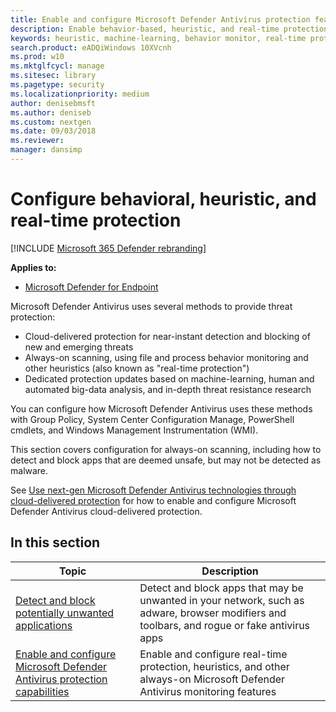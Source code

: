 ```yaml
---
title: Enable and configure Microsoft Defender Antivirus protection features
description: Enable behavior-based, heuristic, and real-time protection in Microsoft Defender AV.
keywords: heuristic, machine-learning, behavior monitor, real-time protection, always-on, Microsoft Defender Antivirus, antimalware, security, defender
search.product: eADQiWindows 10XVcnh
ms.prod: w10
ms.mktglfcycl: manage
ms.sitesec: library
ms.pagetype: security
ms.localizationpriority: medium
author: denisebmsft
ms.author: deniseb
ms.custom: nextgen
ms.date: 09/03/2018
ms.reviewer: 
manager: dansimp
---
```


# Configure behavioral, heuristic, and real-time protection

[!INCLUDE [Microsoft 365 Defender rebranding](../../includes/microsoft-defender.md)]


**Applies to:**

- [Microsoft Defender for Endpoint](https://go.microsoft.com/fwlink/p/?linkid=2146631)

Microsoft Defender Antivirus uses several methods to provide threat protection:

- Cloud-delivered protection for near-instant detection and blocking of new and emerging threats
- Always-on scanning, using file and process behavior monitoring and other heuristics (also known as "real-time protection")
- Dedicated protection updates based on machine-learning, human and automated big-data analysis, and in-depth threat resistance research

You can configure how Microsoft Defender Antivirus uses these methods with Group Policy, System Center Configuration Manage, PowerShell cmdlets, and Windows Management Instrumentation (WMI).

This section covers configuration for always-on scanning, including how to detect and block apps that are deemed unsafe, but may not be detected as malware.

See [Use next-gen Microsoft Defender Antivirus technologies through cloud-delivered protection](utilize-microsoft-cloud-protection-microsoft-defender-antivirus.md) for how to enable and configure Microsoft Defender Antivirus cloud-delivered protection.

## In this section

 Topic | Description
---|---
[Detect and block potentially unwanted applications](detect-block-potentially-unwanted-apps-microsoft-defender-antivirus.md) | Detect and block apps that may be unwanted in your network, such as adware, browser modifiers and toolbars, and rogue or fake antivirus apps
[Enable and configure Microsoft Defender Antivirus protection capabilities](configure-real-time-protection-microsoft-defender-antivirus.md) | Enable and configure real-time protection, heuristics, and other always-on Microsoft Defender Antivirus monitoring features
